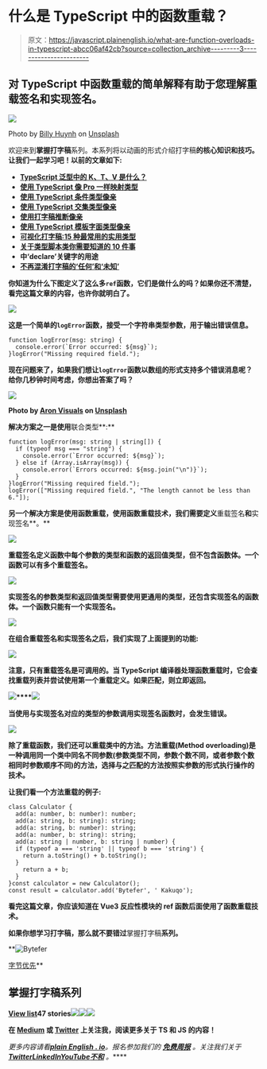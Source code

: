 # 什么是 TypeScript 中的函数重载？

> 原文：<https://javascript.plainenglish.io/what-are-function-overloads-in-typescript-abcc06af42cb?source=collection_archive---------3----------------------->

## 对 TypeScript 中函数重载的简单解释有助于您理解重载签名和实现签名。

![](img/288045d6e71bcd88f6bcc8b06321fac3.png)

Photo by [Billy Huynh](https://unsplash.com/@billy_huy?utm_source=medium&utm_medium=referral) on [Unsplash](https://unsplash.com?utm_source=medium&utm_medium=referral)

欢迎来到**掌握打字稿**系列。本系列将以动画的形式介绍打字稿**的核心知识和技巧。让我们一起学习吧！以前的文章如下:**

*   [**TypeScript 泛型中的 K、T、V 是什么？**](https://medium.com/frontend-canteen/what-are-k-t-and-v-in-typescript-generics-9fabe1d0f0f3)
*   [**使用 TypeScript 像 Pro 一样映射类型**](/using-typescript-mapped-types-like-a-pro-be10aef5511a)
*   [**使用 TypeScript 条件类型像亲**](/use-typescript-conditional-types-like-a-pro-7baea0ad05c5)
*   [**使用 TypeScript 交集类型像亲**](/using-typescript-intersection-types-like-a-pro-a55da6a6a5f7)
*   [**使用打字稿推断像亲**](https://levelup.gitconnected.com/using-typescript-infer-like-a-pro-f30ab8ab41c7)
*   [**使用 TypeScript 模板字面类型像亲**](https://medium.com/javascript-in-plain-english/how-to-use-typescript-template-literal-types-like-a-pro-2e02a7db0bac)
*   [**可视化打字稿:15 种最常用的实用类型**](/15-utility-types-that-every-typescript-developer-should-know-6cf121d4047c)
*   [**关于类型脚本类你需要知道的 10 件事**](https://levelup.gitconnected.com/10-things-you-need-to-know-about-typescript-classes-f58c57869266)
*   [](/purpose-of-declare-keyword-in-typescript-8431d9db2b10)**中‘declare’关键字的用途**
*   **[**不再混淆打字稿的‘任何’和‘未知’**](/no-more-confusion-about-typescripts-any-and-unknown-98c4b53f8924)**

**你知道为什么下图定义了这么多`ref`函数，它们是做什么的吗？如果你还不清楚，看完这篇文章的内容，也许你就明白了。**

**![](img/dab0ba906ecc2de4c94cc0e5e54a82b3.png)**

**这是一个简单的`logError`函数，接受一个字符串类型参数，用于输出错误信息。**

```
function logError(msg: string) {
  console.error(`Error occurred: ${msg}`);
}logError("Missing required field.");
```

**现在问题来了，如果我们想让`logError`函数以数组的形式支持多个错误消息呢？给你几秒钟时间考虑，你想出答案了吗？**

**![](img/20431c70e7044b17dad5b538eeb69cc2.png)**

**Photo by [Aron Visuals](https://unsplash.com/@aronvisuals?utm_source=medium&utm_medium=referral) on [Unsplash](https://unsplash.com?utm_source=medium&utm_medium=referral)**

**解决方案之一是使用**联合类型**:**

```
function logError(msg: string | string[]) {
  if (typeof msg === "string") {
    console.error(`Error occurred: ${msg}`);
  } else if (Array.isArray(msg)) {
    console.error(`Errors occurred: ${msg.join("\n")}`);
  }
}logError("Missing required field.");
logError(["Missing required field.", "The length cannot be less than 6."]);
```

**另一个解决方案是使用函数重载，使用函数重载技术，我们需要定义**重载签名**和**实现签名**。**

**![](img/3e2923f0c7c5aa93d467b63f08beceb8.png)**

**重载签名定义函数中每个参数的类型和函数的返回值类型，但不包含函数体。**一个函数可以有多个重载签名。****

**![](img/6e9ff1f65ca4ffb769ca563654249766.png)**

**实现签名的参数类型和返回值类型需要使用更通用的类型，还包含实现签名的函数体。**一个函数只能有一个实现签名**。**

**![](img/3d385d73eabb3e58977e9dc9e61e2635.png)**

**在组合重载签名和实现签名之后，我们实现了上面提到的功能:**

**![](img/07c59a1fcfaf2711aa4c0ae5624e7c80.png)**

****注意，只有重载签名是可调用的**。当 TypeScript 编译器处理函数重载时，它会查找重载列表并尝试使用第一个重载定义。如果匹配，则立即返回。**

**![](img/47889762851592d3dbbf5e0f3e51f179.png)****![](img/7c8e32f6e26d844c71062c3c8b49ea55.png)**

**当使用与实现签名对应的类型的参数调用实现签名函数时，会发生错误。**

**![](img/a9da0c50452dbb95726ad0b95be93f76.png)**

**除了重载函数，我们还可以重载类中的方法。方法重载(Method overloading)是一种调用同一个类中同名不同参数(参数类型不同，参数个数不同，或者参数个数相同时参数顺序不同)的方法，选择与之匹配的方法按照实参数的形式执行操作的技术。**

**让我们看一个方法重载的例子:**

```
class Calculator {
  add(a: number, b: number): number;
  add(a: string, b: string): string;
  add(a: string, b: number): string;
  add(a: number, b: string): string;
  add(a: string | number, b: string | number) {
  if (typeof a === 'string' || typeof b === 'string') {
    return a.toString() + b.toString();
  }
    return a + b;
  }
}const calculator = new Calculator();
const result = calculator.add('Bytefer', ' Kakuqo');
```

**看完这篇文章，你应该知道在 Vue3 反应性模块的 ref 函数后面使用了函数重载技术。**

**如果你想学习打字稿，那么就不要错过**掌握打字稿**系列。**

**![Bytefer](img/238cf2afd3c689b50719951ba2fd880d.png)

[字节优先](https://medium.com/@bytefer?source=post_page-----abcc06af42cb--------------------------------)** 

## **掌握打字稿系列**

**[View list](https://medium.com/@bytefer/list/mastering-typescript-series-688ee7c12807?source=post_page-----abcc06af42cb--------------------------------)****47 stories****![](img/8fba4cad7ae795f6abed5234e33e0356.png)****![](img/373c978fed504a3c38f0fdb5b617fedb.png)****![](img/a8ea3e3ecad1c2d2697107f3ce466e42.png)**

**在 [Medium](https://medium.com/@bytefer) 或 [Twitter](https://twitter.com/Tbytefer) 上关注我，阅读更多关于 TS 和 JS 的内容！**

***更多内容请看*[***plain English . io***](https://plainenglish.io/)*。报名参加我们的* [***免费周报***](http://newsletter.plainenglish.io/) *。关注我们关于*[***Twitter***](https://twitter.com/inPlainEngHQ)[***LinkedIn***](https://www.linkedin.com/company/inplainenglish/)*[***YouTube***](https://www.youtube.com/channel/UCtipWUghju290NWcn8jhyAw)*[***不和***](https://discord.gg/GtDtUAvyhW) *。*****